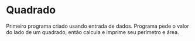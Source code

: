 # Quadrado #
Primeiro programa criado usando entrada de dados.
Programa pede o valor do lado de um quadrado, então calcula e imprime seu perímetro e área.
